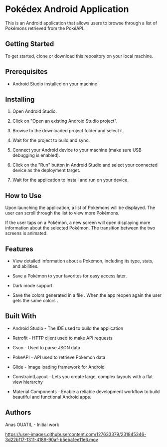 # Pokédex Android Application

This is an Android application that allows users to browse through a list of Pokémons retrieved from the PokéAPI.

## Getting Started

To get started, clone or download this repository on your local machine.

## Prerequisites

+ Android Studio installed on your machine

## Installing

1. Open Android Studio.

2. Click on "Open an existing Android Studio project".

3. Browse to the downloaded project folder and select it.

4. Wait for the project to build and sync.

5. Connect your Android device to your machine (make sure USB debugging is enabled).

6. Click on the "Run" button in Android Studio and select your connected device as the deployment target.

7. Wait for the application to install and run on your device.

## How to Use

Upon launching the application, a list of Pokémons will be displayed. The user can scroll through the list to view more Pokémons.

If the user taps on a Pokémon, a new screen will open displaying more information about the selected Pokémon. The transition between the two screens is animated.


## Features

+ View detailed information about a Pokémon, including its type, stats, and abilities.

+ Save a Pokémon to your favorites for easy access later.

+ Dark mode support.

+ Save the colors generated in a file . When the app reopen again the user gets the same colors .

## Built With

+ Android Studio - The IDE used to build the application

+ Retrofit - HTTP client used to make API requests

+ Gson - Used to parse JSON data

+ PokeAPI - API used to retrieve Pokémon data

+ Glide - Image loading framework for Android

+ ConstraintLayout - Lets you create large, complex layouts with a flat view hierarchy

+ Material Components - Enable a reliable development workflow to build beautiful and functional Android apps.


## Authors

Anas OUATIL - Initial work


https://user-images.githubusercontent.com/127633379/231845346-3d22bf17-1311-4189-90af-b5eba1ee11e6.mov


